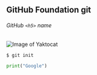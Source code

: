 ## GitHub Foundation git #
###### GitHub `<h5>` name
![Image of Yaktocat](https://octodex.github.com/images/yaktocat.png)
```
$ git init
```
``` python
print("Google")

```
